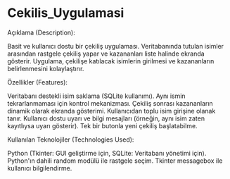# Cekilis_Uygulamasi


Açıklama (Description):

Basit ve kullanıcı dostu bir çekiliş uygulaması. Veritabanında tutulan isimler arasından rastgele çekiliş yapar ve kazananları liste halinde ekranda gösterir. Uygulama, çekilişe katılacak isimlerin girilmesi ve kazananların belirlenmesini kolaylaştırır.

Özellikler (Features):

Veritabanı destekli isim saklama (SQLite kullanımı).
Aynı ismin tekrarlanmaması için kontrol mekanizması.
Çekiliş sonrası kazananların dinamik olarak ekranda gösterimi.
Kullanıcıdan toplu isim girişine olanak tanır.
Kullanıcı dostu uyarı ve bilgi mesajları (örneğin, aynı isim zaten kayıtlıysa uyarı gösterir).
Tek bir butonla yeni çekiliş başlatabilme.


Kullanılan Teknolojiler (Technologies Used):

Python (Tkinter: GUI geliştirme için, SQLite: Veritabanı yönetimi için).
Python'ın dahili random modülü ile rastgele seçim.
Tkinter messagebox ile kullanıcı bilgilendirme.
